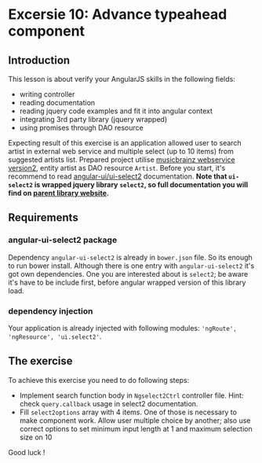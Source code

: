 # Excersie 10: Advance typeahead component
## Introduction
This lesson is about verify your AngularJS skills in the following fields:

* writing controller
* reading documentation 
* reading jquery code examples and fit it into angular context
* integrating 3rd party library (jquery wrapped)
* using promises through DAO resource

Expecting result of this exercise is an application allowed user to search artist in external web service and multiple select (up to 10 items) from suggested artists list.
Prepared project utilise [musicbrainz webservice version2](http://musicbrainz.org/doc/Development/XML_Web_Service/Version_2), entity artist as DAO resource ```Artist```. 
Before you start, it's recommend to read [angular-ui/ui-select2](https://github.com/angular-ui/ui-select2) documentation.
**Note that ```ui-select2``` is wrapped jquery library ```select2```, so full documentation you will find on [parent library website](http://ivaynberg.github.io/select2/).**  

## Requirements
### angular-ui-select2 package
Dependency ```angular-ui-select2``` is already in ```bower.json``` file. So its enough to run bower install. Although there is one entry with ```angular-ui-select2``` it's got own dependencies. One you are interested about is ```select2```; be aware it's have to be include first, before angular wrapped version of this library load. 

### dependency injection
Your application is already injected with following modules: ```'ngRoute', 'ngResource', 'ui.select2'```.

## The exercise
To achieve this exercise you need to do following steps:

*  Implement search function body in ```Ngselect2Ctrl``` controller file. Hint: check ```query.callback``` usage in select2 documentation.
*  Fill ```select2options``` array with 4 items. One of those is necessary to make component work. Allow user multiple choice by another; also use correct options to set minimum input length at 1 and maximum selection size on 10

Good luck !
